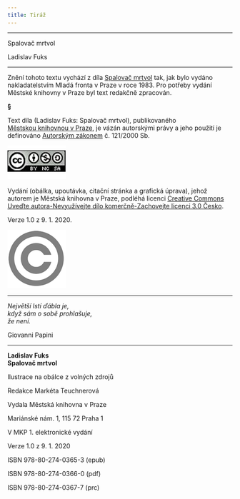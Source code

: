 ```yaml
---
title: Tiráž
---
```


***

Spalovač mrtvol

Ladislav Fuks


***

Znění tohoto textu vychází z díla [Spalovač mrtvol](https://search.mlp.cz/cz/titul/spalovac-mrtvol/174850/) tak, jak bylo vydáno nakladatelstvím Mladá fronta v Praze v roce 1983. Pro potřeby vydání Městské knihovny v Praze byl text redakčně zpracován.

**§**

Text díla (Ladislav Fuks: Spalovač mrtvol), publikovaného [Městskou knihovnou v Praze](https://www.mlp.cz/cz/), je vázán autorskými právy a jeho použití je definováno [Autorským zákonem](https://www.mkcr.cz/predpisy-zakonu-709.html) č. 121/2000 Sb.

[![image001.jpg](./resources/image001_fmt.png)](https://creativecommons.org/licenses/by-nc-sa/3.0/cz/)

Vydání (obálka, upoutávka, citační stránka a grafická úprava), jehož autorem je Městská knihovna v Praze, podléhá licenci [Creative Commons Uveďte autora-Nevyužívejte dílo komerčně-Zachovejte licenci 3.0 Česko](https://creativecommons.org/licenses/by-nc-sa/3.0/cz/).

Verze 1.0 z 9. 1. 2020.

  

![image002.jpg](./resources/image002_fmt.png)


***

_Největší lstí ďábla je,  
když sám o sobě prohlašuje,  
že není._

Giovanni Papini


***

**Ladislav Fuks  
Spalovač mrtvol**

  

Ilustrace na obálce z volných zdrojů

Redakce Markéta Teuchnerová

  

Vydala Městská knihovna v Praze

Mariánské nám. 1, 115 72 Praha 1

  

V MKP 1. elektronické vydání

Verze 1.0 z 9. 1. 2020

  

ISBN 978-80-274-0365-3 (epub)

ISBN 978-80-274-0366-0 (pdf)

ISBN 978-80-274-0367-7 (prc)

